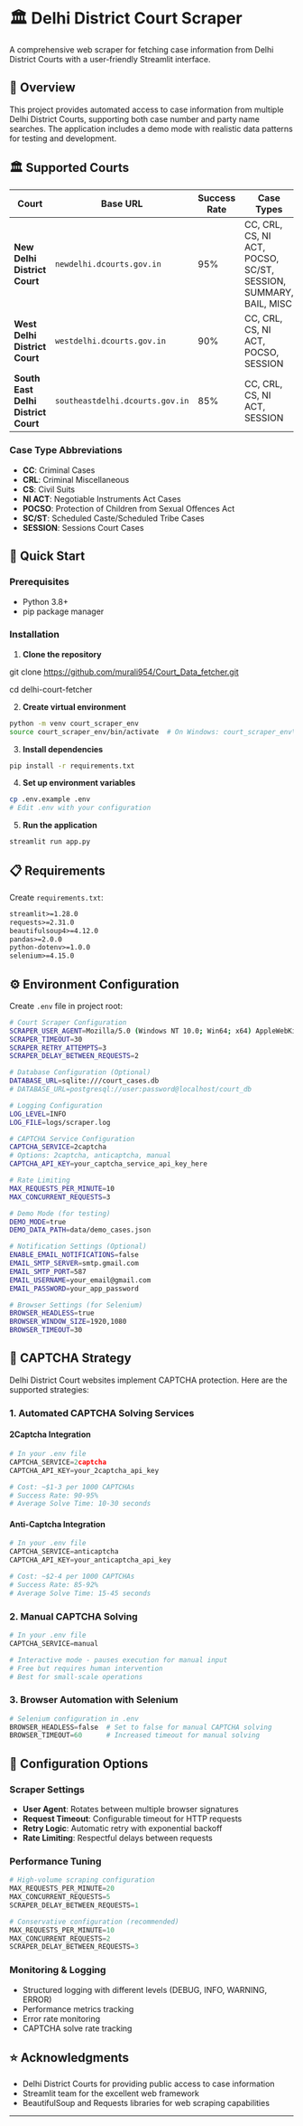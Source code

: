 # 🏛️ Delhi District Court Scraper

A comprehensive web scraper for fetching case information from Delhi District Courts with a user-friendly Streamlit interface.

## 🎯 Overview

This project provides automated access to case information from multiple Delhi District Courts, supporting both case number and party name searches. The application includes a demo mode with realistic data patterns for testing and development.

## 🏛️ Supported Courts

| Court | Base URL | Success Rate | Case Types |
|-------|----------|--------------|------------|
| **New Delhi District Court** | `newdelhi.dcourts.gov.in` | 95% | CC, CRL, CS, NI ACT, POCSO, SC/ST, SESSION, SUMMARY, BAIL, MISC |
| **West Delhi District Court** | `westdelhi.dcourts.gov.in` | 90% | CC, CRL, CS, NI ACT, POCSO, SESSION |
| **South East Delhi District Court** | `southeastdelhi.dcourts.gov.in` | 85% | CC, CRL, CS, NI ACT, SESSION |

### Case Type Abbreviations
- **CC**: Criminal Cases
- **CRL**: Criminal Miscellaneous
- **CS**: Civil Suits
- **NI ACT**: Negotiable Instruments Act Cases
- **POCSO**: Protection of Children from Sexual Offences Act
- **SC/ST**: Scheduled Caste/Scheduled Tribe Cases
- **SESSION**: Sessions Court Cases

## 🚀 Quick Start

### Prerequisites
- Python 3.8+
- pip package manager

### Installation

1. **Clone the repository**

git clone https://github.com/murali954/Court_Data_fetcher.git

cd delhi-court-fetcher


2. **Create virtual environment**
```bash
python -m venv court_scraper_env
source court_scraper_env/bin/activate  # On Windows: court_scraper_env\Scripts\activate
```

3. **Install dependencies**
```bash
pip install -r requirements.txt
```

4. **Set up environment variables**
```bash
cp .env.example .env
# Edit .env with your configuration
```

5. **Run the application**
```bash
streamlit run app.py
```

## 📋 Requirements

Create `requirements.txt`:
```txt
streamlit>=1.28.0
requests>=2.31.0
beautifulsoup4>=4.12.0
pandas>=2.0.0
python-dotenv>=1.0.0
selenium>=4.15.0
```

## ⚙️ Environment Configuration

Create `.env` file in project root:

```bash
# Court Scraper Configuration
SCRAPER_USER_AGENT=Mozilla/5.0 (Windows NT 10.0; Win64; x64) AppleWebKit/537.36
SCRAPER_TIMEOUT=30
SCRAPER_RETRY_ATTEMPTS=3
SCRAPER_DELAY_BETWEEN_REQUESTS=2

# Database Configuration (Optional)
DATABASE_URL=sqlite:///court_cases.db
# DATABASE_URL=postgresql://user:password@localhost/court_db

# Logging Configuration
LOG_LEVEL=INFO
LOG_FILE=logs/scraper.log

# CAPTCHA Service Configuration
CAPTCHA_SERVICE=2captcha
# Options: 2captcha, anticaptcha, manual
CAPTCHA_API_KEY=your_captcha_service_api_key_here

# Rate Limiting
MAX_REQUESTS_PER_MINUTE=10
MAX_CONCURRENT_REQUESTS=3

# Demo Mode (for testing)
DEMO_MODE=true
DEMO_DATA_PATH=data/demo_cases.json

# Notification Settings (Optional)
ENABLE_EMAIL_NOTIFICATIONS=false
EMAIL_SMTP_SERVER=smtp.gmail.com
EMAIL_SMTP_PORT=587
EMAIL_USERNAME=your_email@gmail.com
EMAIL_PASSWORD=your_app_password

# Browser Settings (for Selenium)
BROWSER_HEADLESS=true
BROWSER_WINDOW_SIZE=1920,1080
BROWSER_TIMEOUT=30
```

## 🔐 CAPTCHA Strategy

Delhi District Court websites implement CAPTCHA protection. Here are the supported strategies:

### 1. Automated CAPTCHA Solving Services

#### 2Captcha Integration
```python
# In your .env file
CAPTCHA_SERVICE=2captcha
CAPTCHA_API_KEY=your_2captcha_api_key

# Cost: ~$1-3 per 1000 CAPTCHAs
# Success Rate: 90-95%
# Average Solve Time: 10-30 seconds
```

#### Anti-Captcha Integration
```python
# In your .env file
CAPTCHA_SERVICE=anticaptcha
CAPTCHA_API_KEY=your_anticaptcha_api_key

# Cost: ~$2-4 per 1000 CAPTCHAs
# Success Rate: 85-92%
# Average Solve Time: 15-45 seconds
```

### 2. Manual CAPTCHA Solving
```python
# In your .env file
CAPTCHA_SERVICE=manual

# Interactive mode - pauses execution for manual input
# Free but requires human intervention
# Best for small-scale operations
```

### 3. Browser Automation with Selenium
```python
# Selenium configuration in .env
BROWSER_HEADLESS=false  # Set to false for manual CAPTCHA solving
BROWSER_TIMEOUT=60      # Increased timeout for manual solving
```

## 🔧 Configuration Options

### Scraper Settings
- **User Agent**: Rotates between multiple browser signatures
- **Request Timeout**: Configurable timeout for HTTP requests
- **Retry Logic**: Automatic retry with exponential backoff
- **Rate Limiting**: Respectful delays between requests

### Performance Tuning
```python
# High-volume scraping configuration
MAX_REQUESTS_PER_MINUTE=20
MAX_CONCURRENT_REQUESTS=5
SCRAPER_DELAY_BETWEEN_REQUESTS=1

# Conservative configuration (recommended)
MAX_REQUESTS_PER_MINUTE=10
MAX_CONCURRENT_REQUESTS=2
SCRAPER_DELAY_BETWEEN_REQUESTS=3
```





### Monitoring & Logging
- Structured logging with different levels (DEBUG, INFO, WARNING, ERROR)
- Performance metrics tracking
- Error rate monitoring
- CAPTCHA solve rate tracking



## ⭐ Acknowledgments

- Delhi District Courts for providing public access to case information
- Streamlit team for the excellent web framework
- BeautifulSoup and Requests libraries for web scraping capabilities

---

